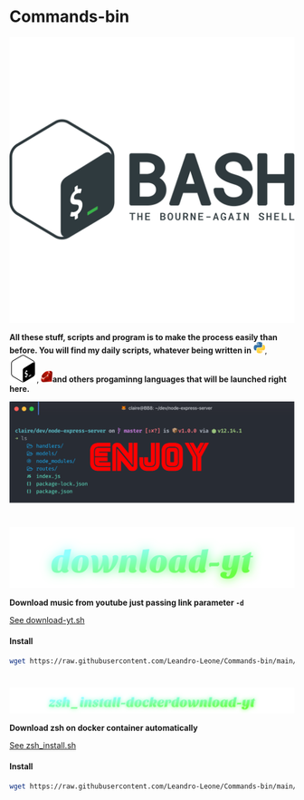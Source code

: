 
# Commands-bin

<img src="/src/img/svgviewer-output-bash-logo.svg">

**All these stuff, scripts and program is to make the process easily than before. You will find my daily scripts, whatever being written in** <img src="/src/img/svgviewer-output -python3.svg" width="20" height="20">, <img src="/src/img/svgviewer-output.svg">, <img src="/src/img/svgviewer-output-ruby.svg" width="20" height="20">**and others progaminng languages that will be launched right here.**

<img src="/src/img/terminal_enjoy.png">

#

<img src="/src/img/download-yt.svg">

**Download music from youtube just passing link parameter `-d`**

[See download-yt.sh](https://github.com/Leandro-Leone/Commands-bin/blob/main/download-yt/download-yt.sh)

#### Install
```bash
wget https://raw.githubusercontent.com/Leandro-Leone/Commands-bin/main/download-yt/download-yt.sh
```

#

<img src="/src/img/zsh_install-dockerdownload-yt.svg">

**Download zsh on docker container automatically**

[See zsh_install.sh](https://github.com/Leandro-Leone/Commands-bin/blob/main/zsh_install-docker/zsh_install.sh)

#### Install
```bash
wget https://raw.githubusercontent.com/Leandro-Leone/Commands-bin/main/zsh_install-docker/zsh_install.sh
```
